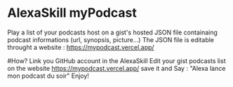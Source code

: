 # AlexaSkill myPodcast 
Play a list of your podcasts host on a gist's hosted JSON file containaing podcast informations (url, synopsis, picture...)
The JSON file is editable throught a website : https://mypodcast.vercel.app/

#How?
Link you GitHub account in the AlexaSkill
Edit your gist podcasts list on the website https://mypodcast.vercel.app/ save it  and Say : "Alexa lance mon podcast du soir"
Enjoy!
